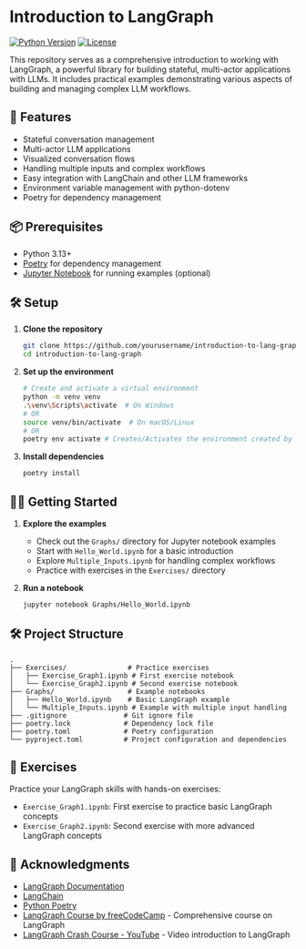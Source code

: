 # Introduction to LangGraph

[![Python Version](https://img.shields.io/badge/python-3.13%2B-blue.svg)](https://www.python.org/downloads/)
[![License](https://img.shields.io/badge/License-MIT-yellow.svg)](https://opensource.org/licenses/MIT)

This repository serves as a comprehensive introduction to working with LangGraph, a powerful library for building stateful, multi-actor applications with LLMs. It includes practical examples demonstrating various aspects of building and managing complex LLM workflows.

## 🚀 Features

- Stateful conversation management
- Multi-actor LLM applications
- Visualized conversation flows
- Handling multiple inputs and complex workflows
- Easy integration with LangChain and other LLM frameworks
- Environment variable management with python-dotenv
- Poetry for dependency management

## 📦 Prerequisites

- Python 3.13+
- [Poetry](https://python-poetry.org/) for dependency management
- [Jupyter Notebook](https://jupyter.org/) for running examples (optional)

## 🛠️ Setup

1. **Clone the repository**
   ```bash
   git clone https://github.com/yourusername/introduction-to-lang-graph.git
   cd introduction-to-lang-graph
   ```

2. **Set up the environment**
   ```bash
   # Create and activate a virtual environment
   python -m venv venv
   .\venv\Scripts\activate  # On Windows
   # OR
   source venv/bin/activate  # On macOS/Linux
   # OR
   poetry env activate # Creates/Activates the environment created by poetry
   ```

3. **Install dependencies**
   ```bash
   poetry install
   ```

## 🏃‍♂️ Getting Started

1. **Explore the examples**
   - Check out the `Graphs/` directory for Jupyter notebook examples
   - Start with `Hello_World.ipynb` for a basic introduction
   - Explore `Multiple_Inputs.ipynb` for handling complex workflows
   - Practice with exercises in the `Exercises/` directory

2. **Run a notebook**
   ```bash
   jupyter notebook Graphs/Hello_World.ipynb
   ```

## 🛠 Project Structure

```
.
├── Exercises/               # Practice exercises
│   ├── Exercise_Graph1.ipynb # First exercise notebook
│   └── Exercise_Graph2.ipynb # Second exercise notebook
├── Graphs/                  # Example notebooks
│   ├── Hello_World.ipynb    # Basic LangGraph example
│   └── Multiple_Inputs.ipynb # Example with multiple input handling
├── .gitignore              # Git ignore file
├── poetry.lock             # Dependency lock file
├── poetry.toml             # Poetry configuration
└── pyproject.toml          # Project configuration and dependencies
```

## 💪 Exercises

Practice your LangGraph skills with hands-on exercises:

- `Exercise_Graph1.ipynb`: First exercise to practice basic LangGraph concepts
- `Exercise_Graph2.ipynb`: Second exercise with more advanced LangGraph concepts

## 🙏 Acknowledgments

- [LangGraph Documentation](https://langchain-ai.github.io/langgraph/)
- [LangChain](https://www.langchain.com/)
- [Python Poetry](https://python-poetry.org/)
- [LangGraph Course by freeCodeCamp](https://github.com/iamvaibhavmehra/LangGraph-Course-freeCodeCamp) - Comprehensive course on LangGraph
- [LangGraph Crash Course - YouTube](https://www.youtube.com/watch?v=jGg_1h0qzaM) - Video introduction to LangGraph